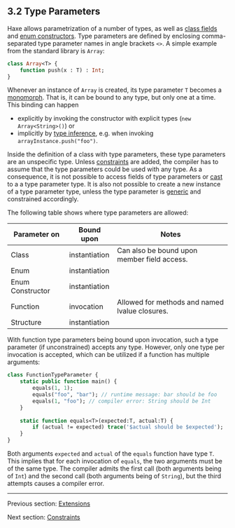 ## 3.2 Type Parameters

Haxe allows parametrization of a number of types, as well as [class fields](4-Class_Fields.md) and [enum constructors](2.4.1-Enum_Constructor.md). Type parameters are defined by enclosing comma-separated type parameter names in angle brackets `<>`. A simple example from the standard library is `Array`:

```haxe
class Array<T> {
	function push(x : T) : Int;
}
```
Whenever an instance of `Array` is created, its type parameter `T` becomes a [monomorph](2.9-Monomorph.md). That is, it can be bound to any type, but only one at a time. This binding can happen



* explicitly by invoking the constructor with explicit types (`new Array<String>()`) or
* implicitly by [type inference](3.4-Type_Inference.md), e.g. when invoking `arrayInstance.push("foo")`.


Inside the definition of a class with type parameters, these type parameters are an unspecific type. Unless [constraints](3.2.1-Constraints.md) are added, the compiler has to assume that the type parameters could be used with any type. As a consequence, it is not possible to access fields of type parameters or [cast](5.21-cast.md) to a a type parameter type. It is also not possible to create a new instance of a type parameter type, unless the type parameter is [generic](3.2.3-Generic.md) and constrained accordingly. 

The following table shows where type parameters are allowed:


Parameter on  | Bound upon  | Notes 
 --- | --- | ---
Class  | instantiation  | Can also be bound upon member field access. 
Enum  | instantiation  | 
Enum Constructor  | instantiation  | 
Function  | invocation  | Allowed for methods and named lvalue closures. 
Structure  | instantiation  | 
 

With function type parameters being bound upon invocation, such a type parameter (if unconstrained) accepts any type. However, only one type per invocation is accepted, which can be utilized if a function has multiple arguments:

```haxe
class FunctionTypeParameter {
	static public function main() {
		equals(1, 1);
		equals("foo", "bar"); // runtime message: bar should be foo
		equals(1, "foo"); // compiler error: String should be Int
	}
	
	static function equals<T>(expected:T, actual:T) {
		if (actual != expected) trace('$actual should be $expected');
	}
}
```
Both arguments `expected` and `actual` of the `equals` function have type `T`. This implies that for each invocation of `equals`, the two arguments must be of the same type. The compiler admits the first call (both arguments being of `Int`) and the second call (both arguments being of `String`), but the third attempts causes a compiler error.

---

Previous section: [Extensions](3.1.1-Extensions.md)

Next section: [Constraints](3.2.1-Constraints.md)